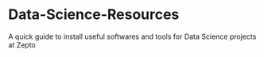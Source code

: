 # Data-Science-Resources
A quick guide to install useful softwares and tools for Data Science projects at Zepto
